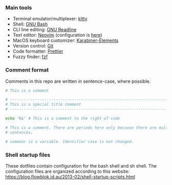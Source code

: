 ### Main tools
* Terminal emulator/multiplexer: [kitty](https://sw.kovidgoyal.net/kitty/)
* Shell: [GNU Bash](https://www.gnu.org/software/bash/)
* CLI line editing: [GNU Readline](https://tiswww.case.edu/php/chet/readline/rltop.html)
* Text editor: [Neovim](https://neovim.io/) (configuration is [here](https://github.com/Asheq/vim-config))
* MacOS keyboard customizer: [Karabiner-Elements](https://pqrs.org/osx/karabiner/)
* Version control: [Git](https://git-scm.com/)
* Code formatter: [Prettier](https://prettier.io/)
* Fuzzy finder: [fzf](https://github.com/junegunn/fzf)

### Comment format

Comments in this repo are written in sentence-case, where possible.

```bash
# This is a comment

# ------------------------------------------------------------------------------
# This is a special title comment
# ------------------------------------------------------------------------------

echo 'hi' # This is a comment to the right of code

# This is a comment. There are periods here only because there are multiple
# sentences.

# someVar is a variable. Identifier case is not changed.
```

### Shell startup files

These dotfiles contain configuration for the bash shell and sh shell. The
configuration files are organized according to this website:
https://blog.flowblok.id.au/2013-02/shell-startup-scripts.html
